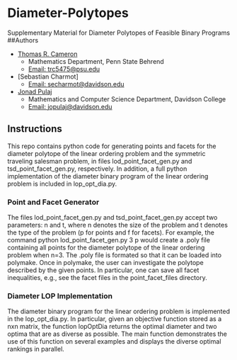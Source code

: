 # Diameter-Polytopes
Supplementary Material for Diameter Polytopes of Feasible Binary Programs
##Authors
* [Thomas R. Cameron](https://thomasrcameron.com)
	* Mathematics Department, Penn State Behrend
	* [Email: trc5475@psu.edu](mailto:trc5475@psu.edu)
* [Sebastian Charmot]
	* [Email: secharmot@davidson.edu](mailto:secharmot@davidson.edu)
* [Jonad Pulaj](https://jonadpulaj.com)
	* Mathematics and Computer Science Department, Davidson College
	* [Email: jopulaj@davidson.edu](mailto:jopulaj@davidson.edu)
	
## Instructions
This repo contains python code for generating points and facets for the diameter polytope of the linear ordering problem and the symmetric traveling salesman problem, in files lod_point_facet_gen.py and tsd_point_facet_gen.py, respectively. In addition, a full python implementation of the diameter binary program of the linear ordering problem is included in lop_opt_dia.py. 
### Point and Facet Generator
The files lod_point_facet_gen.py and tsd_point_facet_gen.py accept two parameters: n and t, where n denotes the size of the problem and t denotes the type of the problem (p for points and f for facets). For example, the command python lod_point_facet_gen.py 3 p would create a .poly file containing all points for the diameter polytope of the linear ordering problem when n=3. The .poly file is formated so that it can be loaded into polymake. Once in polymake, the user can investigate the polytope described by the given points. In particular, one can save all facet inequalities, e.g., see the facet files in the point_facet_files directory. 
### Diameter LOP Implementation
The diameter binary program for the linear ordering problem is implemented in the lop_opt_dia.py. In particular, given an objective function stored as a nxn matrix, the function lopOptDia returns the optimal diameter and two optima that are as diverse as possible. The main function demonstrates the use of this function on several examples and displays the diverse optimal rankings in parallel.